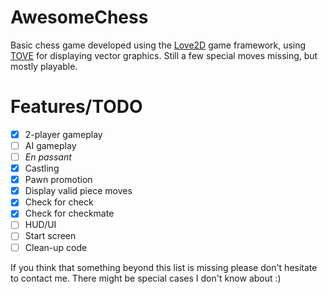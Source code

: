 # AwesomeChess

Basic chess game developed using the [Love2D](https://love2d.org) game framework, using [TOVE](https://github.com/poke1024/tove2d) for displaying vector graphics. Still a few special moves missing, but mostly playable.

# Features/TODO
 - [x] 2-player gameplay
 - [ ] AI gameplay
 - [ ] *En passant*
 - [x] Castling
 - [x] Pawn promotion
 - [x] Display valid piece moves
 - [x] Check for check
 - [x] Check for checkmate
 - [ ] HUD/UI
 - [ ] Start screen
 - [ ] Clean-up code

If you think that something beyond this list is missing please don't hesitate to contact me. There might be special cases I don't know about :)
